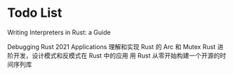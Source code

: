 # Todo List

Writing Interpreters in Rust: a Guide

Debugging Rust 2021 Applications
理解和实现 Rust 的 Arc 和 Mutex
Rust 进阶开发，设计模式和反模式在 Rust 中的应用
用 Rust 从零开始构建一个开源的时间序列库
